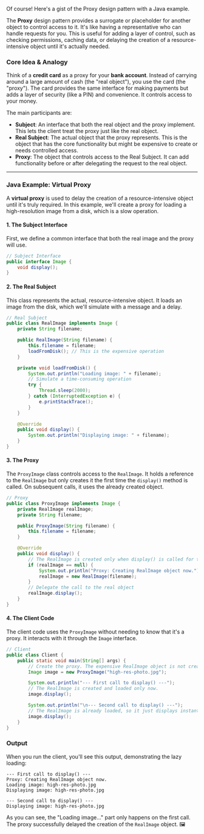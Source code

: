 Of course\! Here's a gist of the Proxy design pattern with a Java example.

The **Proxy** design pattern provides a surrogate or placeholder for another object to control access to it. It's like having a representative who can handle requests for you. This is useful for adding a layer of control, such as checking permissions, caching data, or delaying the creation of a resource-intensive object until it's actually needed.

### Core Idea & Analogy

Think of a **credit card** as a proxy for your **bank account**. Instead of carrying around a large amount of cash (the "real object"), you use the card (the "proxy"). The card provides the same interface for making payments but adds a layer of security (like a PIN) and convenience. It controls access to your money.

The main participants are:

* **Subject**: An interface that both the real object and the proxy implement. This lets the client treat the proxy just like the real object.
* **Real Subject**: The actual object that the proxy represents. This is the object that has the core functionality but might be expensive to create or needs controlled access.
* **Proxy**: The object that controls access to the Real Subject. It can add functionality before or after delegating the request to the real object.

-----

### Java Example: Virtual Proxy

A **virtual proxy** is used to delay the creation of a resource-intensive object until it's truly required. In this example, we'll create a proxy for loading a high-resolution image from a disk, which is a slow operation.

#### 1\. The Subject Interface

First, we define a common interface that both the real image and the proxy will use.

```java
// Subject Interface
public interface Image {
    void display();
}
```

#### 2\. The Real Subject

This class represents the actual, resource-intensive object. It loads an image from the disk, which we'll simulate with a message and a delay.

```java
// Real Subject
public class RealImage implements Image {
    private String filename;

    public RealImage(String filename) {
        this.filename = filename;
        loadFromDisk(); // This is the expensive operation
    }

    private void loadFromDisk() {
        System.out.println("Loading image: " + filename);
        // Simulate a time-consuming operation
        try {
            Thread.sleep(2000);
        } catch (InterruptedException e) {
            e.printStackTrace();
        }
    }

    @Override
    public void display() {
        System.out.println("Displaying image: " + filename);
    }
}
```

#### 3\. The Proxy

The `ProxyImage` class controls access to the `RealImage`. It holds a reference to the `RealImage` but only creates it the first time the `display()` method is called. On subsequent calls, it uses the already created object.

```java
// Proxy
public class ProxyImage implements Image {
    private RealImage realImage;
    private String filename;

    public ProxyImage(String filename) {
        this.filename = filename;
    }

    @Override
    public void display() {
        // The RealImage is created only when display() is called for the first time
        if (realImage == null) {
            System.out.println("Proxy: Creating RealImage object now.");
            realImage = new RealImage(filename);
        }
        // Delegate the call to the real object
        realImage.display();
    }
}
```

#### 4\. The Client Code

The client code uses the `ProxyImage` without needing to know that it's a proxy. It interacts with it through the `Image` interface.

```java
// Client
public class Client {
    public static void main(String[] args) {
        // Create the proxy. The expensive RealImage object is not created yet.
        Image image = new ProxyImage("high-res-photo.jpg");

        System.out.println("--- First call to display() ---");
        // The RealImage is created and loaded only now.
        image.display();

        System.out.println("\n--- Second call to display() ---");
        // The RealImage is already loaded, so it just displays instantly.
        image.display();
    }
}
```

### Output

When you run the client, you'll see this output, demonstrating the lazy loading:

```
--- First call to display() ---
Proxy: Creating RealImage object now.
Loading image: high-res-photo.jpg
Displaying image: high-res-photo.jpg

--- Second call to display() ---
Displaying image: high-res-photo.jpg
```

As you can see, the "Loading image..." part only happens on the first call. The proxy successfully delayed the creation of the `RealImage` object. 🖼️